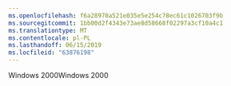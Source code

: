 ```yaml
---
ms.openlocfilehash: f6a28970a521e035e5e254c78ec61c1026703f9b
ms.sourcegitcommit: 1bb00d2f4343e73ae8d58668f02297a3cf10a4c1
ms.translationtype: MT
ms.contentlocale: pl-PL
ms.lasthandoff: 06/15/2019
ms.locfileid: "63876198"
---
```

<span data-ttu-id="b02c7-101">Windows 2000</span><span class="sxs-lookup"><span data-stu-id="b02c7-101">Windows 2000</span></span>